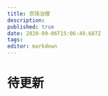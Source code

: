 ```yaml
---
title: 农场治理
description: 
published: true
date: 2020-09-06T15:06:49.687Z
tags: 
editor: markdown
---
```


# 待更新
